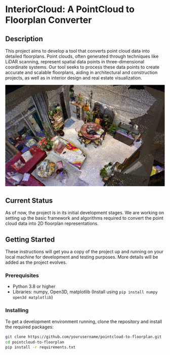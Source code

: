 # InteriorCloud: A PointCloud to Floorplan Converter

## Description
This project aims to develop a tool that converts point cloud data into detailed floorplans. Point clouds, often generated through techniques like LiDAR scanning, represent spatial data points in three-dimensional coordinate systems. Our tool seeks to process these data points to create accurate and scalable floorplans, aiding in architectural and construction projects, as well as in interior design and real estate visualization.

![Architectural Workspace](Images/PointCloud.png)

## Current Status
As of now, the project is in its initial development stages. We are working on setting up the basic framework and algorithms required to convert the point cloud data into 2D floorplan representations.

## Getting Started
These instructions will get you a copy of the project up and running on your local machine for development and testing purposes. More details will be added as the project evolves.

### Prerequisites
- Python 3.8 or higher
- Libraries: numpy, Open3D, matplotlib (Install using `pip install numpy open3d matplotlib`)

### Installing
To get a development environment running, clone the repository and install the required packages:
```bash
git clone https://github.com/yourusername/pointcloud-to-floorplan.git
cd pointcloud-to-floorplan
pip install -r requirements.txt

